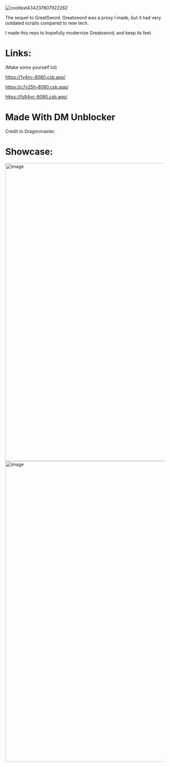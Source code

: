 ![cooltext434237807922262](https://user-images.githubusercontent.com/119009502/233846585-d725d79c-6e1a-4b29-b2be-3f247ed6d9e5.png)

The sequel to GreatSword. Greatsword was a proxy I made, but it had very outdated scripts compared to new tech. 

I made this repo to hopefully modernize Greatsword, and keep its feel.

# Links:

(Make some yourself lol)

https://1v4irc-8080.csb.app/

https://c7v25h-8080.csb.app/

https://fs94yc-8080.csb.app/



# Made With DM Unblocker

Credit to Dragonmaster.

# Showcase:

<img width="941" alt="image" src="https://user-images.githubusercontent.com/119009502/234257963-b32e4981-d77a-420b-b45a-36e322319a03.png">

<img width="950" alt="image" src="https://user-images.githubusercontent.com/119009502/234257998-56c56d97-c76f-428f-83db-8eb9db813f8d.png">

